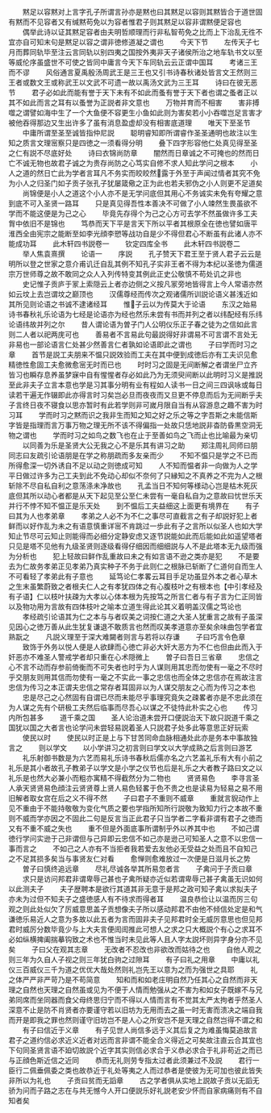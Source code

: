 <!-- { "loadSidebar": true } -->
　　黙足以容黙对上言字孔子所谓言孙亦是黙也曰其黙足以容则其黙皆合于道世固有黙而不见容者又有缄黙苟免以为容者惟君子则其黙足以容非谓黙便足容也
　　偶举此诗以证其黙足容者由夫明哲顺理而行非私智苟免之比而上下治乱无徃不宜亦自可知末句是黙足以容之谓非徳修道凝之谓也
　　今天下节
　　左传天子七月而葬同轨毕至注云言同轨以别四夷之国按外夷非天子诸侯所治之地车轨书文以至等威伦序虽盛世不可使之皆同中庸言今天下车同轨云云正谓中国耳
　　考诸三王而不谬
　　风俗通言夏禹殷汤周武王是三王也又引书诗春秋诸处皆言文王然则三王者或数文王或称武王以文武不可遗一故以禹汤文武为三王耳
　　诗曰在彼无恶节
　　君子必如此而能有誉于天下未有不如此而蚤有誉于天下者也谓之蚤者正以其不如此而言之耳有以蚤誉为正説者非文意也
　　万物并育而不相害
　　害非搏噬之谓譬如海中生了一个大鱼便不容更生小鱼如此则为害矣若小小吞噬岂足言害才被他吞得那边又生出许多了虽有消息盈虚却没有相害底道理
　　唯天下至圣节
　　中庸所谓至圣至诚皆指仲尼説
　　聪明睿知即所谓睿作圣圣通明也故注以生知之质言文理宻察只是四徳之一须看得分明
　　叠下四字形容他仁处真见得至圣之仁有説不尽底好处
　　诗曰衣锦尚防章
　　闇然而日章诚之不可掩也的然而日亡不诚无物也故君子诚之为贵存尚防之心笃实自修不求人知此学问之根本
　　小人之道的然日亡此为学者言耳凡不务实而皎皎然露于外至于声闻过情者其究不免为小人之归圣门如子贡子张孔子犹屡箴儆之正为此也若夫邪伪之小人则更不足道矣
　　尚锦便是小人之道这个小人亦不是无学问底但其用心不务诚实未免有夸耀之意到底不可入圣贤一路耳
　　只是真见得吾性本善决不可做了小人竦然生畏虽欲不学而不能这便是为己之心
　　毕竟先存得个为己之心方可去学不然虽做许多工夫胷中依旧不是锦也
　　笃恭而天下平是言天下所以平者其根原全在徳也譬如唐平淮西全由宪宗之能断至如李光顔李愬等战功自是少不得但君心不断虽有此诸人亦不能成功耳
　　此木轩四书説卷一
　　钦定四库全书
　　此木轩四书説卷二
　　举人焦袁熹撰
　　论语一
　　序説
　　孔子赞天下君王至于贤人君子云云是明所以登之世家之意介甫讥迁自乱其例不知孔子实非王者不得为本纪以圣徳为儒道宗万世师尊之故不敢同之众人入列传特变其例此正史公敬慎不苟处讥之非也
　　史记惟子贡庐于冡上索隠云上者亦边侧之义按凡冡旁地皆得言上今人常语亦然如云坟上去岂谓坟之巅顶也
　　汉儒尊经而传次之观诸儒所训説论语义甚浅近如其所见则论语之书诚不逮诸经耳
　　惟子云以为传莫大于论语
　　东汉之始易诗书春秋礼乐论语为七经是论语亦为经也然乐未尝有书而并列之者以纬配经有乐纬论语纬故并列之尔
　　昔人谓论语为曽子门人公明仪乐正子春之徒为之信如此言则二人者以祀两庑可也
　　善易者不言易此句最説得好非谓易不可言谓不言处无非易也一部论语言仁处甚少然善言仁者孰如论语即此之谓也
　　子曰学而时习之章
　　首节是説工夫朋来不愠只説效验而工夫在其中便到成徳后亦有工夫识见愈精徳性愈固工夫愈微愈宻无时而已也
　　时时习之固是无间断解之者谓坐尸立齐皆习也瞬存息养虽梦寐中自有惺惺者存必如此乃为无须臾间断以此明时习义是推説至此非夫子立言本意也学是习其事分明有业有程如人读书一日之间三四讽咏或每日读若干遍无作辍即此亦得言时习矣岂必旦而夜夜而又旦更不停息而后为无间断乎夫子言终日夜不寝食以思亦暂时有此若学则非可嵗月限自当有从容游息之趣不害为时习耳
　　学而时习之黙而识之我非生而知之知之好之乐之等之字吾斯之未能信斯字皆是指理而言万事万物之理无所不该不得偏指一处故只恁地説非杳防昏黒空洞无物之谓也
　　学而时习之如鸟之数飞也在止于至善如鸟之飞而止也比喻最为亲切
　　以同善为乐是圣贤大公无我之心不是乐其有讲习之助
　　郑注周礼同师曰朋同志曰友疏引论语朋是在学之称朋疏而多友亲而少
　　不知不愠只是学之不已而所得愈深一切外诱自不足以动之则徳成可知
　　人不知而愠者非一向做为人之学平日做过许多为己工夫到此不免动心却似不奈何了只縁知之不真养之不完为人之根斩除不尽自私自利之意荡涤未净故也
　　孔孟当日不知何等様动心岂是枯木死灰底但其所以动心者都是从天下起见至公至仁未尝有一毫自私自为之意故曰忧世乐天并行不悖不知不愠正是乐天处
　　到不愠后工夫益细这上面更有境界在
　　有子曰其为人也孝弟章
　　孝弟之人必不为不仁之事尽可直截言之有子却説好犯上者鲜而以好作乱为未之有语意慎重详宻不肯跳过一歩此有子之言所以似圣人也如大学知止节尽可云知止则能得而必细分定静安虑又逐节説能如此而后能如此如遥望塔者只见是塔不见他有九级圣贤则逐级看得仔细因而细细説与人不是此塔本无九级而强为分析也
　　犯上轻故曰鲜作乱重故曰未之有如言语不逊之类亦是犯
　　不是要去为仁故务孝弟正见孝弟乃真实种子不务于此则仁之根脉已斩断了仁道何自而生人不可看轻了孝弟此有子意也
　　延笃论仁孝畧云耳目手足功虽显外本之者心草木之生末虽繁蔚致之者根夫仁人之有孝犹四体之有心腹枝叶之有根本也【中引孝经及有子语】仁以枝叶扶疎为大孝以心体本根为先按笃之所言仁者与有子言为仁正同皆以及物功用为言故有四体枝叶之喻本立道生得此论其义着明盖汉儒之笃论也
　　孝经疏引论语其为仁之本与与者叹美之词按仁道之大圣人犹重言之故有子虽深见因心之徳万善从此生犹复谦退不敢质言也然而叹美孝道意亦至矣余味曲包学者宜熟翫之
　　凡説义理至于深大难闚者则言与若将以存谦
　　子曰巧言令色章
　　致饰于外务以悦人便是人欲肆而心徳亡非必大奸大恶方为不仁也但由此而入于奸恶亦不难圣人警戒学者却只重在心术隠微上
　　曽子曰吾日三省章
　　忠信之心不言不动而存参前倚衡而不可失者也时乎为人谋则用其忠而勿使有一毫之不尽时乎交朋友则用其信而勿使有一毫之不实此一事之忠信也而全体之忠信亦在焉故注言忠信为传习之本正谓夫忠信之常存者耳固非以为人谋交朋友之心而为传习之本也
　　忠是尽己之心然固有自谓已尽而未能尽乎事理究竟失之疎畧者亦是不忠此须在为人谋之先有个研极工夫然后临事而尽吾心以谋之不徒恃此朴实之心也
　　传习内所包甚多
　　道千乘之国
　　圣人论治道未尝开口便説治天下故只説道千乘之国犹以国之大者言也论学问未尝轻易説着圣人只説君子处多此等意思正好玩索
　　使民以时
　　使民以时正是上与下甘苦同命血脉相通处此亦是务本中事故独言之
　　则以学文
　　以小学讲习之初言则曰学文以大学成熟之后言则曰游艺
　　礼乐射御书数是为六艺而易礼乐诗书春秋后儒亦名之六艺盖礼乐有大有小前之礼乐是其小者故孔子教弟子以学文是小学之仪节也后是礼乐之大者教子路曰文之以礼乐是也然大必兼小而粗亦寓精不得截然分为二物也
　　贤贤易色
　　李寻言圣人承天贤贤易色顔注云贤贤尊上贤人易色轻畧于色不贵之也是读易为轻易之易不用旧解者取女宫在后之义不得不然
　　子曰君子不重则不威章
　　重就言貎动作上见不重由于不能持敬敬为变化气质之要也学指所知所行説敬为致知力行之本故不重则不威而学亦因之不固此二句是反言当正此君子只当学者二字看非谓有君子之徳而又有不重不威之失也
　　重不但是外面底事所谓制乎外以养其中也
　　不如己谓徳行学问实逊于己非谓但与己异即云忠信不如己亦是逊己可知圣人之意不以忠信一事而言之
　　不如己之人亦有不当拒者我若爱去友他必无受益之处而且不自知己之不足其损多矣当与事贤友仁对看
　　愈惮则愈难放过一次便是日滋月长之势
　　曽子曰慎终追远章
　　尽礼尽诚各举其所易忽者言
　　子禽问于子贡曰章
　　求只是访问邦君非谓卑辱己甚也子禽所疑亦近似若谓卑辱己甚子禽虽无识如何以此测夫子
　　夫子歴聘本是欲行其道其非无意于是邦之政可知子禽以求拟夫子亦未为过但不知夫子之盛徳感人有不待求而得者耳
　　温良恭俭让以温而厉三句观之则此处似欠了厉威意思盖子贡想像夫子所以感动邦君不由他不倾信处定是和气谦徳乐易近人之意为多故以此五者为言而固非夫子见邦君时全无威厉意思也但见邦君时威厉分数毕竟少与上大夫言便訚訚推此可想人之求之只大概説个有心之求耳不必如纵横捭阖揣摹钩致之术也不惟当时未见此等人且人字太説坏则异字身分亦不见矣
　　子曰父在观其志章
　　无改者不忍改也非欲改而姑待之也
　　自他人观之则三年为久自人子视之则三年犹白驹之过隙耳
　　有子曰礼之用章
　　中庸以礼仪三百威仪三千为道之优优大哉处然则礼岂先王以意为之而为强世之具耶
　　礼之体严严非严苛乃是不苟简意
　　知和而和如老庄明自然乃任其心之自然而非天理之自然也天理之自然虽或见为不便于人情而勉强从之不害为和如女子既嫁不与兄弟同席而坐同器而食父母终思归宁而不得以人情而言有不觉其太严太拘者乎然圣人深意不止是防不肖贤者亦要谨守若以旧坊为无用而去之虽一时无害而溃决之端自我而开是即我之罪也然则谨守旧坊岂不是人心之所安岂不是天理之自然岂得不谓之和
　　有子曰信近于义章
　　有子见世人尚信多远于义其后复之为难虽悔莫追故言君子之道约信必求近义近者对远而言非谓不能全合义得近之可矣故注直云合其宜也下句同圣贤言语不廹切故説个近字其实则信必求合于义恭必求合于礼非苟近之而已与正顔色斯近信之近同
　　恭而无礼则劳专指太过者此须兼过不及説
　　君行一臣行二佩垂佩委之类也故恭近于礼处等夷之人而过恭者是使彼为无可加也彼此皆失非所以为礼也
　　子贡曰贫而无謟章
　　古之学者俱从实地上説故子贡以无謟无骄为问而子路之志在与共无憾今人开口便説乐好礼説老安少怀而自家病痛则有不自知者矣
